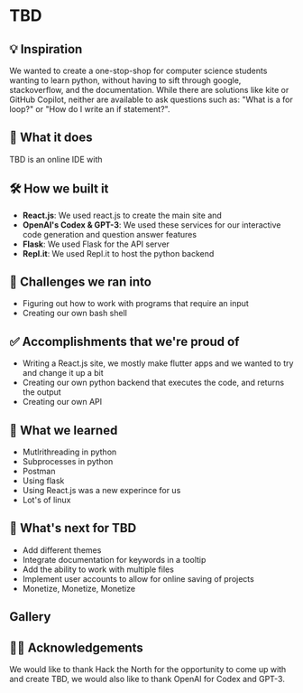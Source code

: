 # TBD

## 💡 Inspiration
We wanted to create a one-stop-shop for computer science students wanting to learn python, without having to sift through google, stackoverflow, and the documentation. While there are solutions like kite or GitHub Copilot, neither are available to ask questions such as: "What is a for loop?" or "How do I write an if statement?".

## 📱 What it does
TBD is an online IDE with 
## 🛠 How we built it
 - **React.js**: We used react.js to create the main site and 
 - **OpenAI's Codex & GPT-3**: We used these services for our interactive code generation and question answer features
 - **Flask**: We used Flask for the API server
 - **Repl.it**: We used Repl.it to host the python backend

## 🛑 Challenges we ran into
- Figuring out how to work with programs that require an input
- Creating our own bash shell

## ✅ Accomplishments that we're proud of
 - Writing a React.js site, we mostly make flutter apps and we wanted to try and change it up a bit
 - Creating our own python backend that executes the code, and returns the output
 - Creating our own API

## 📖 What we learned
 - Mutlrithreading in python
 - Subprocesses in python
 - Postman
 - Using flask
 - Using React.js was a new experince for us
 - Lot's of linux

## 🤔 What's next for TBD
 - Add different themes
 - Integrate documentation for keywords in a tooltip
 - Add the ability to work with multiple files
 - Implement user accounts to allow for online saving of projects
 - Monetize, Monetize, Monetize

## Gallery


## 🙇‍♂️ Acknowledgements
We would like to thank Hack the North for the opportunity to come up with and create TBD, we would also like to thank OpenAI for Codex and GPT-3.
